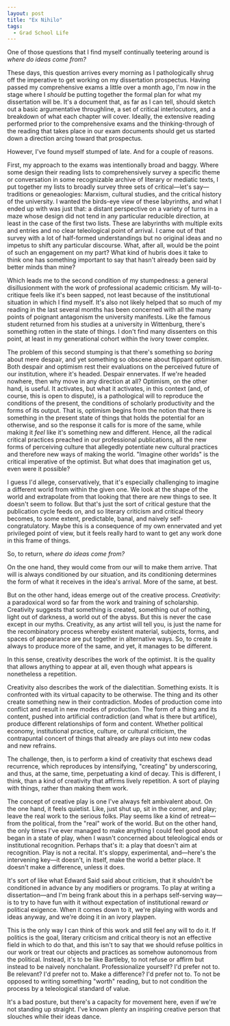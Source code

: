```yaml
---
layout: post
title: "Ex Nihilo"
tags:
  - Grad School Life
---
```


One of those questions that I find myself continually teetering around is *where do ideas come from?*

These days, this question arrives every morning as I pathologically shrug off the imperative to get working on my dissertation prospectus. Having passed my comprehensive exams a little over a month ago, I'm now in the stage where I *should* be putting together the formal plan for what my dissertation will be. It's a document that, as far as I can tell, should sketch out a basic argumentative throughline, a set of critical interlocutors, and a breakdown of what each chapter will cover. Ideally, the extensive reading performed prior to the comprehensive exams and the thinking-through of the reading that takes place in our exam documents should get us started down a direction arcing toward that prospectus.

However, I've found myself stumped of late. And for a couple of reasons.

First, my approach to the exams was intentionally broad and baggy. Where some design their reading lists to comprehensively survey a specific theme or conversation in some recognizable archive of literary or mediatic texts, I put together my lists to broadly survey three sets of critical—let's say—traditions or geneaologies: Marxism, cultural studies, and the critical history of the university. I wanted the birds-eye view of these labyrinths, and what I ended up with was just that: a distant perspective on a variety of turns in a maze whose design did not tend in any particular reducible direction, at least in the case of the first two lists. These are labyrinths with multiple exits and entries and no clear teleological point of arrival. I came out of that survey with a lot of half-formed understandings but no original ideas and no impetus to shift any particular discourse. What, after all, would be the point of such an engagement on my part? What kind of hubris does it take to think one has something important to say that hasn't already been said by better minds than mine?

Which leads me to the second condition of my stumpedness: a general disillusionment with the work of professional academic criticism. My will-to-critique feels like it's been sapped, not least because of the institutional situation in which I find myself. It's also not likely helped that so much of my reading in the last several months has been concerned with all the many points of poignant antagonism the university manifests. Like the famous student returned from his studies at a university in Wittenburg, there's something rotten in the state of things. I don't find many dissenters on this point, at least in my generational cohort within the ivory tower complex.

The problem of this second stumping is that there's something so *boring* about mere despair, and yet something so obscene about flippant optimism. Both despair and optimism rest their evaluations on the perceived future of our institution, where it's headed. Despair ennervates. If we're headed nowhere, then why move in any direction at all? Optimism, on the other hand, is useful. It activates, but what it activates, in this context (and, of course, this is open to dispute), is a pathological will to reproduce the conditions of the present, the conditions of scholarly productivity and the forms of its output. That is, optimism begins from the notion that there is something in the present state of things that holds the potential for an otherwise, and so the response it calls for is more of the same, while making it *feel* like it's something new and different. Hence, all the radical critical practices preached in our professional publications, all the new forms of perceiving culture that allegedly potentiate new cultural practices and therefore new ways of making the world. "Imagine other worlds" is the critical imperative of the optimist. But what does that imagination get us, even were it possible?

I guess I'd allege, conservatively, that it's especially challenging to imagine a different world from within the given one. We look at the shape of the world and extrapolate from that looking that there are new things to see. It doesn't seem to follow. But that's just the sort of critical gesture that the publication cycle feeds on, and so literary criticism and critical theory becomes, to some extent, predictable, banal, and naively self-congratulatory. Maybe this is a consequence of my own ennervated and yet privileged point of view, but it feels really hard to want to get any work done in this frame of things.

So, to return, *where do ideas come from?*

On the one hand, they would come from our will to make them arrive. That will is always conditioned by our situation, and its conditioning determines the form of what it receives in the idea's arrival. More of the same, at best.

But on the other hand, ideas emerge out of the creative process. *Creativity*: a paradoxical word so far from the work and training of scholarship. Creativity suggests that something is created, something out of nothing, light out of darkness, a world out of the abyss. But this is never the case except in our myths. Creativity, as any artist will tell you, is just the name for the recombinatory process whereby existent material, subjects, forms, and spaces of appearance are put together in alternative ways. So, to create is always to produce more of the same, and yet, it manages to be different.

In this sense, creativity describes the work of the optimist. It is the quality that allows anything to appear at all, even though what appears is nonetheless a repetition.

Creativity also describes the work of the dialectitian. Something exists. It is confronted with its virtual capacity to be otherwise. The thing and its other create something new in their contradiction. Modes of production come into conflict and result in new modes of production. The form of a thing and its content, pushed into artificial contradiction (and what is there but artifice), produce different relationships of form and content. Whether political economy, institutional practice, culture, or cultural criticism, the contrapuntal concert of things that already are plays out into new codas and new refrains.

The challenge, then, is to perform a kind of creativity that eschews dead recurrence, which reproduces by intensifying, "creating" by underscoring, and thus, at the same, time, perpetuating a kind of decay. This is different, I think, than a kind of creativity that affirms lively repetition. A sort of playing with things, rather than making them work.

The concept of creative play is one I've always felt ambivalent about. On the one hand, it feels quietist. Like, just shut up, sit in the corner, and play; leave the real work to the serious folks. Play seems like a kind of retreat—from the political, from the "real" work of the world. But on the other hand, the only times I've ever managed to make anything I could feel good about began in a state of play, when I wasn't concerned about teleological ends or institutional recognition. Perhaps that's it: a play that doesn't aim at recognition. Play is not a recital. It's sloppy, experimental, and—here's the intervening key—it doesn't, in itself, make the world a better place. It doesn't make a difference, unless it does.

It's sort of like what Edward Said said about criticism, that it shouldn't be conditioned in advance by any modifiers or programs. To play at writing a dissertation—and I'm being frank about this in a perhaps self-serving way—is to try to have fun with it without expectation of institutional reward *or* political exigence. When it comes down to it, we're playing with words and ideas anyway, and we're doing it in an ivory playpen.

This is the only way I can think of this work and still feel any will to do it. If politics is the goal, literary criticism and critical theory is not an effective field in which to do that, and this isn't to say that we should refuse politics in our work or treat our objects and practices as somehow autonomous from the political. Instead, it's to be like Bartleby, to not refuse or affirm but instead to be naively nonchalant. Professionalize yourself? I'd prefer not to. Be relevant? I'd prefer not to. Make a difference? I'd prefer not to. To not be opposed to writing something "worth" reading, but to not condition the process by a teleological standard of value.

It's a bad posture, but there's a capacity for movement here, even if we're not standing up straight. I've known plenty an inspiring creative person that slouches while their ideas dance.
